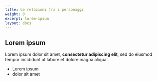```yaml
---
title: Le relazioni fra i personaggi
weight: 0
excerpt: lorem-ipsum
layout: docs
---
```

## Lorem ipsum

Lorem ipsum dolor sit amet, **consectetur adipiscing elit**, sed do eiusmod tempor incididunt ut labore et dolore magna aliqua.

- Lorem ipsum
- dolor sit amet